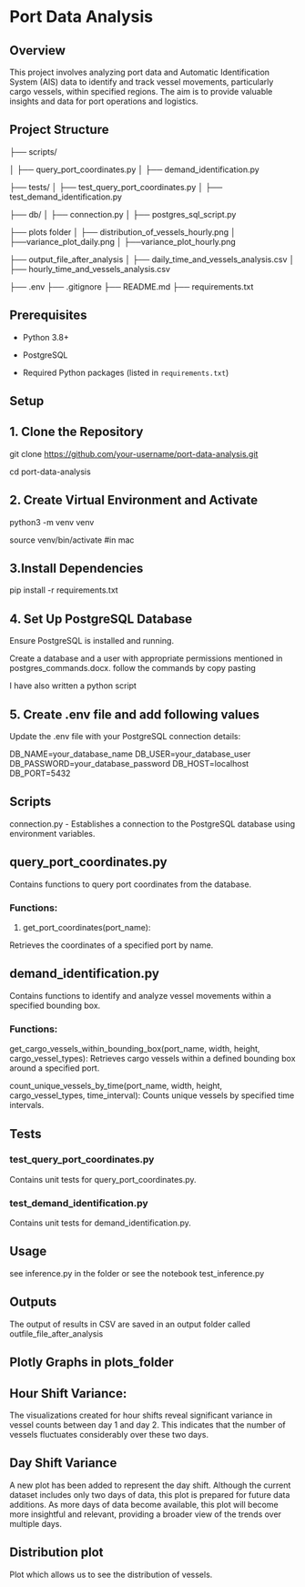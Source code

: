 # Port Data Analysis

  

## Overview

This project involves analyzing port data and Automatic Identification System (AIS) data to identify and track vessel movements, particularly cargo vessels, within specified regions. The aim is to provide valuable insights and data for port operations and logistics.

  

## Project Structure

├── scripts/

│ ├── query_port_coordinates.py
│ ├── demand_identification.py

├── tests/
│ ├── test_query_port_coordinates.py
│ ├── test_demand_identification.py

├── db/
│ ├── connection.py
│ ├── postgres_sql_script.py

├── plots folder
│ ├── distribution_of_vessels_hourly.png
│ ├──variance_plot_daily.png
│ ├──variance_plot_hourly.png

├── output_file_after_analysis
│ ├── daily_time_and_vessels_analysis.csv
│ ├── hourly_time_and_vessels_analysis.csv

├── .env
├── .gitignore
├── README.md
├── requirements.txt

  
  

## Prerequisites

- Python 3.8+

- PostgreSQL

- Required Python packages (listed in `requirements.txt`)

  

## Setup

##  1. Clone the Repository

git  clone  https://github.com/your-username/port-data-analysis.git

cd  port-data-analysis

## 2. Create Virtual Environment and Activate

python3  -m  venv  venv

source  venv/bin/activate  #in mac

## 3.Install Dependencies
pip  install  -r  requirements.txt

##  4. Set Up PostgreSQL Database

Ensure  PostgreSQL  is  installed  and  running. 

Create  a  database  and  a  user  with  appropriate  permissions  mentioned  in  postgres_commands.docx. follow the commands by copy pasting 

I have also written a python script 

  

## 5. Create .env file and add following values

Update  the  .env  file  with  your  PostgreSQL  connection  details:

DB_NAME=your_database_name
DB_USER=your_database_user
DB_PASSWORD=your_database_password
DB_HOST=localhost
DB_PORT=5432
  

## Scripts

connection.py  -  Establishes  a  connection  to  the  PostgreSQL  database  using  environment  variables.

  

## query_port_coordinates.py

Contains  functions  to  query  port  coordinates  from  the  database.

### Functions:

1) get_port_coordinates(port_name):

Retrieves  the  coordinates  of  a  specified  port  by  name.

  

## demand_identification.py

Contains  functions  to  identify  and  analyze  vessel  movements  within  a  specified  bounding  box.

  

### Functions:

get_cargo_vessels_within_bounding_box(port_name,  width,  height,  cargo_vessel_types): Retrieves cargo vessels within a defined bounding box around a specified port.

count_unique_vessels_by_time(port_name,  width,  height,  cargo_vessel_types,  time_interval): Counts unique vessels by specified time intervals.

  
  

## Tests

### test_query_port_coordinates.py

Contains  unit  tests  for  query_port_coordinates.py.

### test_demand_identification.py

Contains  unit  tests  for  demand_identification.py.

  

## Usage

see  inference.py in the folder or see the notebook test_inference.py

## Outputs
The output of results in CSV are saved in an output folder called outfile_file_after_analysis


## Plotly Graphs in plots_folder

## Hour Shift Variance:

The visualizations created for hour shifts reveal significant variance in vessel counts between day 1 and day 2. This indicates that the number of vessels fluctuates considerably over these two days.

## Day Shift Variance 

A new plot has been added to represent the day shift. Although the current dataset includes only two days of data, this plot is prepared for future data additions.
As more days of data become available, this plot will become more insightful and relevant, providing a broader view of the trends over multiple days.

## Distribution plot

Plot which allows us to see the distribution of vessels.

